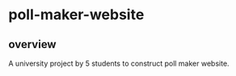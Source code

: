 # poll-maker-website
## overview
A university project by 5 students to construct poll maker website.
